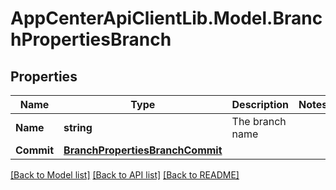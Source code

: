 # AppCenterApiClientLib.Model.BranchPropertiesBranch
## Properties

Name | Type | Description | Notes
------------ | ------------- | ------------- | -------------
**Name** | **string** | The branch name | 
**Commit** | [**BranchPropertiesBranchCommit**](BranchPropertiesBranchCommit.md) |  | 

[[Back to Model list]](../README.md#documentation-for-models) [[Back to API list]](../README.md#documentation-for-api-endpoints) [[Back to README]](../README.md)

